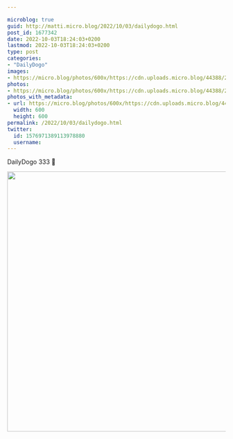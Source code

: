 ```yaml
---

microblog: true
guid: http://matti.micro.blog/2022/10/03/dailydogo.html
post_id: 1677342
date: 2022-10-03T18:24:03+0200
lastmod: 2022-10-03T18:24:03+0200
type: post
categories:
- "DailyDogo"
images:
- https://micro.blog/photos/600x/https://cdn.uploads.micro.blog/44388/2022/1821cc69da.jpg
photos:
- https://micro.blog/photos/600x/https://cdn.uploads.micro.blog/44388/2022/1821cc69da.jpg
photos_with_metadata:
- url: https://micro.blog/photos/600x/https://cdn.uploads.micro.blog/44388/2022/1821cc69da.jpg
  width: 600
  height: 600
permalink: /2022/10/03/dailydogo.html
twitter:
  id: 1576971389113978880
  username:
---
```

DailyDogo 333 🐶

<img src="https://micro.blog/photos/600x/https://blog.martin-haehnel.de/uploads/2022/1821cc69da.jpg" width="600" height="600" alt="" />
